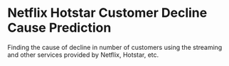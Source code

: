 # Netflix Hotstar Customer Decline Cause Prediction
Finding the cause of decline in number of customers using the streaming and other services provided by Netflix, Hotstar, etc.
